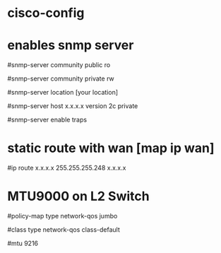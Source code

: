 # cisco-config

# enables snmp server

#snmp-server community public ro

#snmp-server community private rw

#snmp-server location [your location]

#snmp-server host x.x.x.x version 2c private

#snmp-server enable traps

# static route with wan [map ip wan]

#ip route x.x.x.x 255.255.255.248 x.x.x.x

# MTU9000  on L2 Switch

#policy-map type network-qos jumbo

#class type network-qos class-default

#mtu 9216



